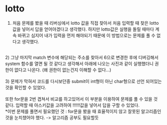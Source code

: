 # lotto

1) 처음 문제를 봤을 때 리버싱에서 lotto 값을 직접 찾아서 처음 입력할 때 찾은 lotto값을 넣어서 답을 얻어야겠다고 생각했다. 하지만 lotto값은 실행을 돌릴 때마다 계속 바뀌고 심지어
내가 입력을 먼저 해야되기 때문에 이 방법으로는 문제를 풀 수 없다고 생각했다.<br>
<br>
2) 그냥 마지막 match 변수에 해당되는 주소를 찾아서 6으로 변경한 후에 디버깅해서 system 함수를 열면 될 것 같다고 생각해서 아래에 나오는 사진과 같이 실행했더니 권한이 없다고 나온다. (왜 권한이 없는건지 이해할 수 없다...)<br>
<br>
3) 문제가 막혀서 코드를 다시보던중 submit이 int형이 아닌 char형으로 선언 되어있는 것을 확인할 수 있었다.<br>
<br>
또한 for문을 2번 겹쳐서 비교를 하고있어서 이 부분을 이용하여 문제를 풀 수 있을 것 같다. 입력할 때 아스키값을 고려하여 !!!!!!값을 넣어서 답을 구할 수 있었다.<br>
*이번 문제를 풀면서 필요했던 것 : for문을 봤을 때 효율적이지 않고 잘못된 알고리즘인 것을 눈치챘어야 했다. -> 알고리즘 공부도 필요할듯<br>
